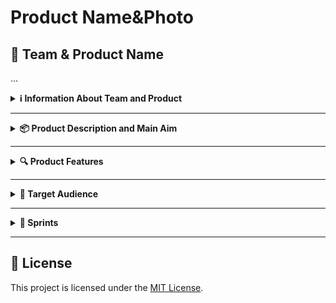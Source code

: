 # Product Name&Photo

## 🧠 Team & Product Name
...

<details>
  <summary><strong>ℹ️ Information About Team and Product</strong></summary>

  ### 👥 Team Members

  | Name              | Title           | Communication |
  |-------------------|------------------|---------|
  |  | Scrum Master   |         |
  |          | Product Owner |         |
  |     | Developer     |         |
  |        | Developer     |         |
 


</details>

---

<details>
  <summary><strong>📦 Product Description and Main Aim</strong></summary>


  *Full description goes here...*

</details>

---

<details>
  <summary><strong>🔍 Product Features</strong></summary>

  - Feature 1
  - Feature 2
  - Feature 3

</details>

---

<details>
  <summary><strong>🎯 Target Audience</strong></summary>

  - Audience Segment 1
  - Audience Segment 2

</details>

---

<details>
  <summary><strong>📅 Sprints</strong></summary>

  ### Sprint 1
  - Goal:
  - Tasks:
  - Outcome:

  ### Sprint 2
  - Goal:
  - Tasks:
  - Outcome:

  ### Sprint 3
  - Goal:
  - Tasks:
  - Outcome:

</details>

---

## 📎 License

This project is licensed under the [MIT License](LICENSE).

